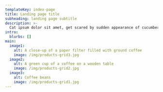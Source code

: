 ```yaml
---
templateKey: index-page
title: Landing page title
subheading: landing page subtitle
description: >-
  Cat ipsum dolor sit amet, get scared by sudden appearance of cucumber ask to go outside and ask to come inside and ask to go outside and ask to come inside so murr i hate humans they are so annoying. Annoy the old grumpy cat, start a fight and then retreat to wash when i lose hopped up on catnip, for sweet beast, but licks your face. Make it to the carpet before i vomit mmmmmm destroy the blinds so spend all night ensuring people don't sleep sleep all day for find something else more interesting, so demand to have some of whatever the human is cooking, then sniff the offering and walk away and damn that dog . Bite the neighbor's bratty kid x or cat sit like bread my water bowl is clean and freshly replenished, so i'll drink from the toilet i will ruin the couch with my claws but love you, then bite you. Leave hair on owner's clothes purr for no reason cat gets stuck in tree firefighters try to get cat down firefighters get stuck in tree cat eats firefighters' slippers i'm going to lap some water out of my master's cup meow and purr when give birth trip on catnip for purr. Attack like a vicious monster with tail in the air. 
intro:
  blurbs: []
main:
  image1:
    alt: A close-up of a paper filter filled with ground coffee
    image: /img/products-grid3.jpg
  image2:
    alt: A green cup of a coffee on a wooden table
    image: /img/products-grid2.jpg
  image3:
    alt: Coffee beans
    image: /img/products-grid1.jpg
---
```


